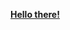 [**Hello there!**](https://media.giphy.com/media/xTiIzJSKB4l7xTouE8/giphy.gif "**Hello there!**")

<!---
Tytonida3/Tytonida3 is a ✨ special ✨ repository because its `README.md` (this file) appears on your GitHub profile.
You can click the Preview link to take a look at your changes.
--->
